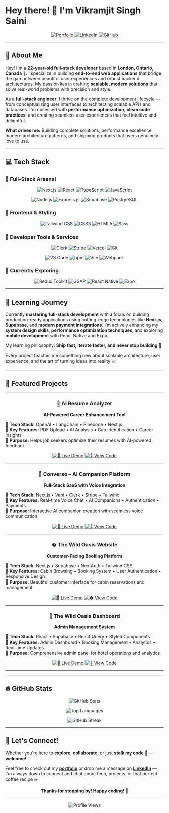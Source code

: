 # Hey there! 👋 I'm Vikramjit Singh Saini

<div align="center">
  
  [![Portfolio](https://img.shields.io/badge/Portfolio-vikramjit.dev-4285F4?style=for-the-badge&logo=google-chrome&logoColor=white)](https://vikramjit.dev/)
  [![LinkedIn](https://img.shields.io/badge/LinkedIn-vikramjit--saini-0077B5?style=for-the-badge&logo=linkedin&logoColor=white)](https://www.linkedin.com/in/vikramjit-saini/)
  [![GitHub](https://img.shields.io/badge/GitHub-vikram--codes-181717?style=for-the-badge&logo=github&logoColor=white)](https://github.com/vikram-codes)
  
</div>

---

## 👤 About Me

Hey! I'm a **22-year-old full-stack developer** based in **London, Ontario, Canada** 🍁. I specialize in building **end-to-end web applications** that bridge the gap between beautiful user experiences and robust backend architectures. My passion lies in crafting **scalable, modern solutions** that solve real-world problems with precision and style.

As a **full-stack engineer**, I thrive on the complete development lifecycle — from conceptualizing user interfaces to architecting scalable APIs and databases. I'm obsessed with **performance optimization**, **clean code practices**, and creating seamless user experiences that feel intuitive and delightful.

**What drives me:** Building complete solutions, performance excellence, modern architecture patterns, and shipping products that users genuinely love to use.

---

## 💻 Tech Stack

### 🚀 Full-Stack Arsenal

<div align="center">

![Next.js](https://img.shields.io/badge/Next.js-000000?style=for-the-badge&logo=next.js&logoColor=white)
![React](https://img.shields.io/badge/React-61DAFB?style=for-the-badge&logo=react&logoColor=black)
![TypeScript](https://img.shields.io/badge/TypeScript-3178C6?style=for-the-badge&logo=typescript&logoColor=white)
![JavaScript](https://img.shields.io/badge/JavaScript-F7DF1E?style=for-the-badge&logo=javascript&logoColor=black)

![Node.js](https://img.shields.io/badge/Node.js-339933?style=for-the-badge&logo=node.js&logoColor=white)
![Express.js](https://img.shields.io/badge/Express.js-000000?style=for-the-badge&logo=express&logoColor=white)
![Supabase](https://img.shields.io/badge/Supabase-3ECF8E?style=for-the-badge&logo=supabase&logoColor=white)
![PostgreSQL](https://img.shields.io/badge/PostgreSQL-4169E1?style=for-the-badge&logo=postgresql&logoColor=white)

</div>

### 🎨 Frontend & Styling

<div align="center">

![Tailwind CSS](https://img.shields.io/badge/Tailwind_CSS-06B6D4?style=for-the-badge&logo=tailwind-css&logoColor=white)
![CSS3](https://img.shields.io/badge/CSS3-1572B6?style=for-the-badge&logo=css3&logoColor=white)
![HTML5](https://img.shields.io/badge/HTML5-E34F26?style=for-the-badge&logo=html5&logoColor=white)
![Sass](https://img.shields.io/badge/Sass-CC6699?style=for-the-badge&logo=sass&logoColor=white)

</div>

### 🔧 Developer Tools & Services

<div align="center">

![Clerk](https://img.shields.io/badge/Clerk-6C47FF?style=for-the-badge&logo=clerk&logoColor=white)
![Stripe](https://img.shields.io/badge/Stripe-008CDD?style=for-the-badge&logo=stripe&logoColor=white)
![Vercel](https://img.shields.io/badge/Vercel-000000?style=for-the-badge&logo=vercel&logoColor=white)
![Git](https://img.shields.io/badge/Git-F05032?style=for-the-badge&logo=git&logoColor=white)

![VS Code](https://img.shields.io/badge/VS_Code-007ACC?style=for-the-badge&logo=visual-studio-code&logoColor=white)
![npm](https://img.shields.io/badge/npm-CB3837?style=for-the-badge&logo=npm&logoColor=white)
![Vite](https://img.shields.io/badge/Vite-646CFF?style=for-the-badge&logo=vite&logoColor=white)
![Webpack](https://img.shields.io/badge/Webpack-8DD6F9?style=for-the-badge&logo=webpack&logoColor=black)

</div>

### 🌱 Currently Exploring

<div align="center">

![Redux Toolkit](https://img.shields.io/badge/Redux_Toolkit-764ABC?style=for-the-badge&logo=redux&logoColor=white)
![GSAP](https://img.shields.io/badge/GSAP-88CE02?style=for-the-badge&logo=greensock&logoColor=white)
![React Native](https://img.shields.io/badge/React_Native-61DAFB?style=for-the-badge&logo=react&logoColor=black)
![Expo](https://img.shields.io/badge/Expo-000020?style=for-the-badge&logo=expo&logoColor=white)

</div>

---

## 🧠 Learning Journey

Currently **mastering full-stack development** with a focus on building production-ready applications using cutting-edge technologies like **Next.js**, **Supabase**, and **modern payment integrations**. I'm actively enhancing my **system design skills**, **performance optimization techniques**, and exploring **mobile development** with React Native and Expo.

My learning philosophy: **Ship fast, iterate faster, and never stop building** 🚀

Every project teaches me something new about scalable architecture, user experience, and the art of turning ideas into reality 📈

---

## 📂 Featured Projects

<div align="center">

---

### 📄 AI Resume Analyzer

**AI-Powered Career Enhancement Tool**

<div align="left" style="max-width: 600px; margin: 0 auto;">

🔹 **Tech Stack:** OpenAI • LangChain • Pinecone • Next.js  
🔹 **Key Features:** PDF Upload • AI Analysis • Gap Identification • Career Insights  
🔹 **Purpose:** Helps job seekers optimize their resumes with AI-powered feedback

</div>

<div style="margin: 15px 0;">
  
[![🔗 Live Demo](https://img.shields.io/badge/🔗_Live_Demo-4285F4?style=for-the-badge)](https://resumind-wine.vercel.app)
[![📱 View Code](https://img.shields.io/badge/📱_View_Code-181717?style=for-the-badge&logo=github)](https://github.com/vikram-codes/ai-resume-analyzer)

</div>

---

### 🤖 Converso – AI Companion Platform

**Full-Stack SaaS with Voice Integration**

<div align="left" style="max-width: 600px; margin: 0 auto;">

🔹 **Tech Stack:** Next.js • Vapi • Clerk • Stripe • Tailwind  
🔹 **Key Features:** Real-time Voice Chat • AI Companions • Authentication • Payments  
🔹 **Purpose:** Interactive AI companion creation with seamless voice communication

</div>

<div style="margin: 15px 0;">
  
[![🔗 Live Demo](https://img.shields.io/badge/🔗_Live_Demo-4285F4?style=for-the-badge)](https://converso-vlse.vercel.app)
[![📱 View Code](https://img.shields.io/badge/📱_View_Code-181717?style=for-the-badge&logo=github)](https://github.com/vikram-codes/Converso)

</div>

---

### �️ The Wild Oasis Website

**Customer-Facing Booking Platform**

<div align="left" style="max-width: 600px; margin: 0 auto;">

🔹 **Tech Stack:** Next.js • Supabase • NextAuth • Tailwind CSS  
🔹 **Key Features:** Cabin Browsing • Booking System • User Authentication • Responsive Design  
🔹 **Purpose:** Beautiful customer interface for cabin reservations and management

</div>

<div style="margin: 15px 0;">
  
[![🔗 Live Demo](https://img.shields.io/badge/🔗_Live_Demo-4285F4?style=for-the-badge)](https://the-wild-oasis-website-vik.vercel.app/)
[![� View Code](https://img.shields.io/badge/📱_View_Code-181717?style=for-the-badge&logo=github)](https://github.com/vikram-codes/The-Wild-Oasis-Webiste)

</div>

---

### 🏨 The Wild Oasis Dashboard

**Admin Management System**

<div align="left" style="max-width: 600px; margin: 0 auto;">

🔹 **Tech Stack:** React • Supabase • React Query • Styled Components  
🔹 **Key Features:** Admin Dashboard • Booking Management • Analytics • Real-time Updates  
🔹 **Purpose:** Comprehensive admin panel for hotel operations and analytics

</div>

<div style="margin: 15px 0;">
  
[![🔗 Live Demo](https://img.shields.io/badge/🔗_Live_Demo-4285F4?style=for-the-badge)](https://the-wild-oasis-virid-eight.vercel.app/)
[![📱 View Code](https://img.shields.io/badge/📱_View_Code-181717?style=for-the-badge&logo=github)](https://github.com/vikram-codes/The-Wild-Oasis)

</div>

---

</div>

---

## 🔥 GitHub Stats

<div align="center">
  
  ![GitHub Stats](https://github-readme-stats.vercel.app/api?username=vikram-codes&show_icons=true&theme=tokyonight&hide_border=true&count_private=true)
  
  ![Top Languages](https://github-readme-stats.vercel.app/api/top-langs/?username=vikram-codes&layout=compact&theme=tokyonight&hide_border=true)
  
  ![GitHub Streak](https://streak-stats.demolab.com/?user=vikram-codes&theme=tokyonight&hide_border=true)
  
</div>

---

## 💬 Let's Connect!

Whether you're here to **explore**, **collaborate**, or just **stalk my code** 👀 — **welcome!**

Feel free to check out my [**portfolio**](https://vikramjit.dev/) or drop me a message on [**LinkedIn**](https://www.linkedin.com/in/vikramjit-saini/) — I'm always down to connect and chat about tech, projects, or that perfect coffee recipe ☕

<div align="center">
  
  **Thanks for stopping by! Happy coding! 🚀**
  
</div>

---

<div align="center">
  <img src="https://komarev.com/ghpvc/?username=vikram-codes&style=for-the-badge&color=4285F4" alt="Profile Views">
</div>

